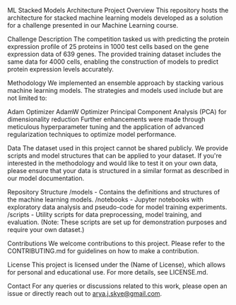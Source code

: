 ML Stacked Models Architecture
Project Overview
This repository hosts the architecture for stacked machine learning models developed as a solution for a challenge presented in our Machine Learning course.

Challenge Description
The competition tasked us with predicting the protein expression profile of 25 proteins in 1000 test cells based on the gene expression data of 639 genes. The provided training dataset includes the same data for 4000 cells, enabling the construction of models to predict protein expression levels accurately.

Methodology
We implemented an ensemble approach by stacking various machine learning models. The strategies and models used include but are not limited to:

Adam Optimizer
AdamW Optimizer
Principal Component Analysis (PCA) for dimensionality reduction
Further enhancements were made through meticulous hyperparameter tuning and the application of advanced regularization techniques to optimize model performance.

Data
The dataset used in this project cannot be shared publicly. We provide scripts and model structures that can be applied to your dataset. If you're interested in the methodology and would like to test it on your own data, please ensure that your data is structured in a similar format as described in our model documentation.

Repository Structure
/models - Contains the definitions and structures of the machine learning models.
/notebooks - Jupyter notebooks with exploratory data analysis and pseudo-code for model training experiments.
/scripts - Utility scripts for data preprocessing, model training, and evaluation. (Note: These scripts are set up for demonstration purposes and require your own dataset.)


Contributions
We welcome contributions to this project. Please refer to the CONTRIBUTING.md for guidelines on how to make a contribution.

License
This project is licensed under the (Name of License), which allows for personal and educational use. For more details, see LICENSE.md.

Contact
For any queries or discussions related to this work, please open an issue or directly reach out to arya.j.skye@gmail.com.
